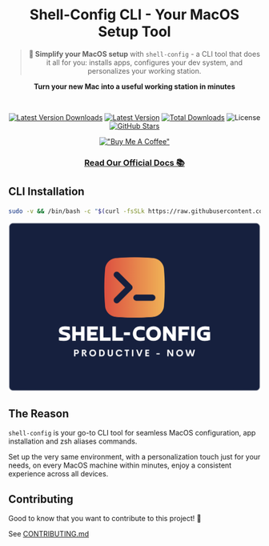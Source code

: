 <div align="center">

# Shell-Config CLI - Your MacOS Setup Tool

> **🚀 Simplify your MacOS setup** with `shell-config` - a CLI tool that does it all for you:
> installs apps, configures your dev system, and personalizes your working station.

**Turn your new Mac into a useful working station in minutes**

<br>

[![Latest Version Downloads](https://img.shields.io/github/downloads/avivbens/shell-config/latest/total?label=Latest%20Version%20Downloads&color=green)](https://github.com/avivbens/shell-config/releases/latest)
[![Latest Version](https://img.shields.io/github/v/release/avivbens/shell-config?label=Latest%20Version&color=green)](https://github.com/avivbens/shell-config/releases/latest)
[![Total Downloads](https://img.shields.io/github/downloads/avivbens/shell-config/total?label=Total%20Downloads&color=blue)](https://github.com/avivbens/shell-config/releases)
![License](https://img.shields.io/badge/License-MIT-green.svg)
[![GitHub Stars](https://img.shields.io/github/stars/avivbens/shell-config)](https://github.com/avivbens/shell-config/stargazers)

[!["Buy Me A Coffee"](https://www.buymeacoffee.com/assets/img/custom_images/orange_img.png)](https://www.buymeacoffee.com/kcao7snkgx)

### <a href="https://avivbens.github.io/shell-config/" target="_blank">Read Our Official Docs 📚</a>

</div>

<div align="left">

## CLI Installation

```bash
sudo -v && /bin/bash -c "$(curl -fsSLk https://raw.githubusercontent.com/avivbens/shell-config/HEAD/src/scripts/init.sh)"
```

![Shell Config Logo](docs/public/logos/logo-full.png)

## The Reason

`shell-config` is your go-to CLI tool for seamless MacOS configuration, app installation and zsh aliases commands.

Set up the very same environment, with a personalization touch just for your needs, on every MacOS machine within minutes, enjoy a consistent experience across all devices.

</div>

## Contributing

Good to know that you want to contribute to this project! 🎉

See [CONTRIBUTING.md](CONTRIBUTING.md)
